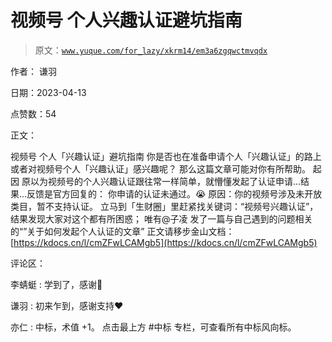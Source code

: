 # 视频号 个人兴趣认证避坑指南

> 原文：[`www.yuque.com/for_lazy/xkrm14/em3a6zgqwctmvqdx`](https://www.yuque.com/for_lazy/xkrm14/em3a6zgqwctmvqdx)

作者： 谦羽

日期：2023-04-13

点赞数：54

正文：

视频号 个人「兴趣认证」避坑指南 你是否也在准备申请个人「兴趣认证」的路上或者对视频号个人「兴趣认证」感兴趣呢？ 那么这篇文章可能对你有所帮助。 起因 原以为视频号的个人兴趣认证跟往常一样简单，就懵懂发起了认证申请…结果…反馈是官方回复的： 你申请的认证未通过。😭 原因：你的视频号涉及未开放类目，暂不支持认证。 立马到「生财圈」里赶紧找关键词：“视频号兴趣认证”，结果发现大家对这个都有所困惑； 唯有@子凌 发了一篇与自己遇到的问题相关的“”关于如何发起个人认证的文章” 正文请移步金山文档： [https://kdocs.cn/l/cmZFwLCAMgb5](https://kdocs.cn/l/cmZFwLCAMgb5)

评论区：

李蜻蜓 : 学到了，感谢🌹

谦羽 : 初来乍到，感谢支持❤️

亦仁 : 中标，术值 +1。 点击最上方 #中标 专栏，可查看所有中标风向标。

